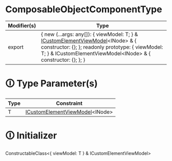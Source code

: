 # ComposableObjectComponentType

| Modifier(s)                            | Type                     |
|----------------------------------------|--------------------------|
| export | { new (...args: any[]): { viewModel: T; } & [ICustomElementViewModel](https://hamedfathi.gitbook.io/aurelia-2-doc-api/runtime/interface/lifecycle/icustomelementviewmodel)&lt;INode&gt; & { constructor: {}; }; readonly prototype: { viewModel: T; } & ICustomElementViewModel&lt;INode&gt; & { constructor: {}; }; } |

# &#128712; Type Parameter(s)

| Type | Constraint                                                                                                                                  |
| ---- | ------------------------------------------------------------------------------------------------------------------------------------------- |
| T    | [ICustomElementViewModel](https://hamedfathi.gitbook.io/aurelia-2-doc-api/runtime/interface/lifecycle/icustomelementviewmodel)&lt;INode&gt; |

# &#128712; Initializer

ConstructableClass<{ viewModel: T } & ICustomElementViewModel>